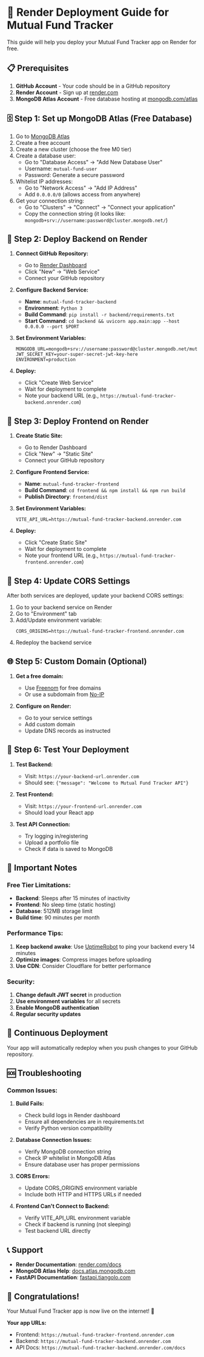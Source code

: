 # 🚀 Render Deployment Guide for Mutual Fund Tracker

This guide will help you deploy your Mutual Fund Tracker app on Render for free.

## 📋 Prerequisites

1. **GitHub Account** - Your code should be in a GitHub repository
2. **Render Account** - Sign up at [render.com](https://render.com)
3. **MongoDB Atlas Account** - Free database hosting at [mongodb.com/atlas](https://mongodb.com/atlas)

## 🗄️ Step 1: Set up MongoDB Atlas (Free Database)

1. Go to [MongoDB Atlas](https://mongodb.com/atlas)
2. Create a free account
3. Create a new cluster (choose the free M0 tier)
4. Create a database user:
   - Go to "Database Access" → "Add New Database User"
   - Username: `mutual-fund-user`
   - Password: Generate a secure password
5. Whitelist IP addresses:
   - Go to "Network Access" → "Add IP Address"
   - Add `0.0.0.0/0` (allows access from anywhere)
6. Get your connection string:
   - Go to "Clusters" → "Connect" → "Connect your application"
   - Copy the connection string (it looks like: `mongodb+srv://username:password@cluster.mongodb.net/`)

## 🎯 Step 2: Deploy Backend on Render

1. **Connect GitHub Repository:**
   - Go to [Render Dashboard](https://dashboard.render.com)
   - Click "New" → "Web Service"
   - Connect your GitHub repository

2. **Configure Backend Service:**
   - **Name**: `mutual-fund-tracker-backend`
   - **Environment**: `Python 3`
   - **Build Command**: `pip install -r backend/requirements.txt`
   - **Start Command**: `cd backend && uvicorn app.main:app --host 0.0.0.0 --port $PORT`

3. **Set Environment Variables:**
   ```
   MONGODB_URL=mongodb+srv://username:password@cluster.mongodb.net/mutual_fund_tracker
   JWT_SECRET_KEY=your-super-secret-jwt-key-here
   ENVIRONMENT=production
   ```

4. **Deploy:**
   - Click "Create Web Service"
   - Wait for deployment to complete
   - Note your backend URL (e.g., `https://mutual-fund-tracker-backend.onrender.com`)

## 🎨 Step 3: Deploy Frontend on Render

1. **Create Static Site:**
   - Go to Render Dashboard
   - Click "New" → "Static Site"
   - Connect your GitHub repository

2. **Configure Frontend Service:**
   - **Name**: `mutual-fund-tracker-frontend`
   - **Build Command**: `cd frontend && npm install && npm run build`
   - **Publish Directory**: `frontend/dist`

3. **Set Environment Variables:**
   ```
   VITE_API_URL=https://mutual-fund-tracker-backend.onrender.com
   ```

4. **Deploy:**
   - Click "Create Static Site"
   - Wait for deployment to complete
   - Note your frontend URL (e.g., `https://mutual-fund-tracker-frontend.onrender.com`)

## 🔧 Step 4: Update CORS Settings

After both services are deployed, update your backend CORS settings:

1. Go to your backend service on Render
2. Go to "Environment" tab
3. Add/Update environment variable:
   ```
   CORS_ORIGINS=https://mutual-fund-tracker-frontend.onrender.com
   ```
4. Redeploy the backend service

## 🌐 Step 5: Custom Domain (Optional)

1. **Get a free domain:**
   - Use [Freenom](https://freenom.com) for free domains
   - Or use a subdomain from [No-IP](https://noip.com)

2. **Configure on Render:**
   - Go to your service settings
   - Add custom domain
   - Update DNS records as instructed

## 📱 Step 6: Test Your Deployment

1. **Test Backend:**
   - Visit: `https://your-backend-url.onrender.com`
   - Should see: `{"message": "Welcome to Mutual Fund Tracker API"}`

2. **Test Frontend:**
   - Visit: `https://your-frontend-url.onrender.com`
   - Should load your React app

3. **Test API Connection:**
   - Try logging in/registering
   - Upload a portfolio file
   - Check if data is saved to MongoDB

## 🚨 Important Notes

### Free Tier Limitations:
- **Backend**: Sleeps after 15 minutes of inactivity
- **Frontend**: No sleep time (static hosting)
- **Database**: 512MB storage limit
- **Build time**: 90 minutes per month

### Performance Tips:
1. **Keep backend awake**: Use [UptimeRobot](https://uptimerobot.com) to ping your backend every 14 minutes
2. **Optimize images**: Compress images before uploading
3. **Use CDN**: Consider Cloudflare for better performance

### Security:
1. **Change default JWT secret** in production
2. **Use environment variables** for all secrets
3. **Enable MongoDB authentication**
4. **Regular security updates**

## 🔄 Continuous Deployment

Your app will automatically redeploy when you push changes to your GitHub repository.

## 🆘 Troubleshooting

### Common Issues:

1. **Build Fails:**
   - Check build logs in Render dashboard
   - Ensure all dependencies are in requirements.txt
   - Verify Python version compatibility

2. **Database Connection Issues:**
   - Verify MongoDB connection string
   - Check IP whitelist in MongoDB Atlas
   - Ensure database user has proper permissions

3. **CORS Errors:**
   - Update CORS_ORIGINS environment variable
   - Include both HTTP and HTTPS URLs if needed

4. **Frontend Can't Connect to Backend:**
   - Verify VITE_API_URL environment variable
   - Check if backend is running (not sleeping)
   - Test backend URL directly

## 📞 Support

- **Render Documentation**: [render.com/docs](https://render.com/docs)
- **MongoDB Atlas Help**: [docs.atlas.mongodb.com](https://docs.atlas.mongodb.com)
- **FastAPI Documentation**: [fastapi.tiangolo.com](https://fastapi.tiangolo.com)

## 🎉 Congratulations!

Your Mutual Fund Tracker app is now live on the internet! 🚀

**Your app URLs:**
- Frontend: `https://mutual-fund-tracker-frontend.onrender.com`
- Backend: `https://mutual-fund-tracker-backend.onrender.com`
- API Docs: `https://mutual-fund-tracker-backend.onrender.com/docs`
